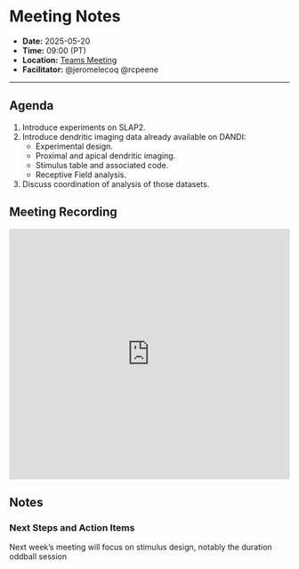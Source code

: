 # Meeting Notes
- **Date:** 2025-05-20
- **Time:** 09:00 (PT)
- **Location:** [Teams Meeting](https://teams.microsoft.com/l/meetup-join/19%3ameeting_Y2Q3MDViNGMtOTIwMC00ZjMzLTk3MjMtYWU3MDhiMzZjYmM1%40thread.v2/0?context=%7b%22Tid%22%3a%2232669cd6-737f-4b39-8bdd-d6951120d3fc%22%2c%22Oid%22%3a%229396d18b-b5cf-4bed-98a0-1cfb7dc82663%22%7d)
- **Facilitator:** @jeromelecoq @rcpeene
  
---

## Agenda

1. Introduce experiments on SLAP2.
2. Introduce dendritic imaging data already available on DANDI:
      - Experimental design.
      - Proximal and apical dendritic imaging.
      - Stimulus table and associated code. 
      - Receptive Field analysis.
3. Discuss coordination of analysis of those datasets.

   
## Meeting Recording

<div class="video-wrapper">
    <iframe width="100%" height="450" src="https://www.youtube.com/embed/uuS0bLNrex8" title="OpenScope Predictive Processing Meeting - May 20, 2025" frameborder="0" allow="accelerometer; autoplay; clipboard-write; encrypted-media; gyroscope; picture-in-picture; web-share" allowfullscreen></iframe>
</div>

## Notes

### Next Steps and Action Items
  Next week’s meeting will focus on stimulus design, notably the duration oddball session
